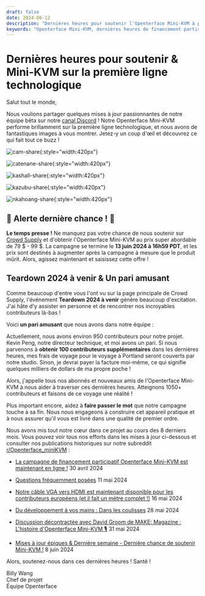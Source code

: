 ```yaml
---
draft: false
date: 2024-06-12
description: "Dernières heures pour soutenir l'Openterface Mini-KVM à prix spécial ! Découvrez l'utilisation réelle de nos bêta-testeurs, les plans de l'événement Teardown 2024 à venir, et notre parcours vers 1050+ contributeurs. La campagne se termine le 13 juin à 16h59 PDT - ne manquez pas !"
keywords: "Openterface Mini-KVM, dernières heures de financement participatif, résultats de tests bêta, Teardown 2024, première ligne technologique, prix spécial, dispositif KVM, développement matériel, retours de l'équipe bêta, campagne Crowd Supply, dernière chance, prix early adopter, gadget technologique, matériel open source"
---
```


# Dernières heures pour soutenir & Mini-KVM sur la première ligne technologique

Salut tout le monde,

Nous voulions partager quelques mises à jour passionnantes de notre équipe bêta sur notre [canal Discord](/discord) ! Notre Openterface Mini-KVM performe brillamment sur la première ligne technologique, et nous avons de fantastiques images à vous montrer. Jetez-y un coup d'œil et découvrez ce qui fait tout ce buzz !

![cam-share](https://www.crowdsupply.com/img/bed9/41ac90fd-1074-49e0-a081-f9798610bed9/cam-share_jpg_md-xl.jpg){:style="width:420px"}

![catenane-share](https://www.crowdsupply.com/img/b9ed/4144b488-9442-44e2-9bad-f07daa56b9ed/catenane-share_jpg_gallery-lg.jpg){:style="width:420px"}

![kashall-share](https://www.crowdsupply.com/img/17f2/d5f31dbb-f51e-4813-ab79-29194ea717f2/kashall-share_jpg_gallery-lg.jpg){:style="width:420px"}

![kazubu-share](https://www.crowdsupply.com/img/23e5/6aadfd66-756d-4f42-944d-dc2e95dd23e5/kazubu-share_jpg_gallery-lg.jpg){:style="width:420px"}

![nkahoang-share](https://www.crowdsupply.com/img/50bc/6318ed70-11f6-4640-b73b-f435267950bc/nkahoang-share_jpg_gallery-lg.jpg){:style="width:420px"}

## 🚨 Alerte dernière chance ! 🚨

**Le temps presse !** Ne manquez pas votre chance de nous soutenir sur [Crowd Supply](https://www.crowdsupply.com/techxartisan/openterface-mini-kvm) et d'obtenir l'Openterface Mini-KVM au prix super abordable de 79 $ - 99 $. La campagne se termine le **13 juin 2024 à 16h59 PDT**, et les prix sont destinés à augmenter après la campagne à mesure que le produit mûrit. Alors, agissez maintenant et saisissez cette offre !

## Teardown 2024 à venir & Un pari amusant

Comme beaucoup d'entre vous l'ont vu sur la page principale de Crowd Supply, l'événement **Teardown 2024 à venir** génère beaucoup d'excitation. J'ai hâte d'y assister en personne et de rencontrer nos incroyables contributeurs là-bas !

Voici **un pari amusant** que nous avons dans notre équipe :

Actuellement, nous avons environ 950 contributeurs pour notre projet. Kevin Peng, notre directeur technique, et moi avons un pari. Si nous parvenons à **obtenir 100 contributeurs supplémentaires** dans les dernières heures, mes frais de voyage pour le voyage à Portland seront couverts par notre studio. Sinon, je devrai payer la facture moi-même, ce qui signifie quelques milliers de dollars de ma propre poche !

Alors, j'appelle tous nos abonnés et nouveaux amis de l'Openterface Mini-KVM à nous aider à traverser ces dernières heures. Atteignons 1050+ contributeurs et faisons de ce voyage une réalité !

Plus important encore, aidez à **faire passer le mot** que notre campagne touche à sa fin. Nous nous engageons à construire cet appareil pratique et à nous assurer qu'il vous est livré dans une qualité de premier ordre.

Nous avons mis tout notre cœur dans ce projet au cours des 8 derniers mois. Vous pouvez voir tous nos efforts dans les mises à jour ci-dessous et consulter nos publications historiques sur notre subreddit [r/Openterface_miniKVM](/reddit) :

- [La campagne de financement participatif Openterface Mini-KVM est maintenant en ligne !](https://www.crowdsupply.com/techxartisan/openterface-mini-kvm/updates/openterface-mini-kvm-crowdfunding-campaign-goes-live-now) 30 avril 2024

- [Questions fréquemment posées](https://www.crowdsupply.com/techxartisan/openterface-mini-kvm/updates/frequently-asked-questions) 11 mai 2024

- [Notre câble VGA vers HDMI est maintenant disponible pour les contributeurs européens (et il fait un mètre complet !)](https://www.crowdsupply.com/techxartisan/openterface-mini-kvm/updates/our-vga-to-hdmi-cable-is-now-available-to-european-backers-and-its-a-full-meter-long) 16 mai 2024

- [Du développement à vos mains : Dans les coulisses](https://www.crowdsupply.com/techxartisan/openterface-mini-kvm/updates/from-development-to-your-hands-behind-the-scenes) 28 mai 2024

- [Discussion décontractée avec David Groom de MAKE: Magazine : L'histoire d'Openterface Mini-KVM 🎙️](https://www.crowdsupply.com/techxartisan/openterface-mini-kvm/updates/casual-chat-with-david-groom-from-make-magazine-the-story-of-openterface-mini-kvm) 31 mai 2024

- [Mises à jour épiques & Dernière semaine - Dernière chance de soutenir Mini-KVM !](https://www.crowdsupply.com/techxartisan/openterface-mini-kvm/updates/epic-updates-and-final-week-last-chance-to-back-mini-kvm) 8 juin 2024

Alors, soutenez-nous dans ces dernières heures ! Santé !

Billy Wang  
Chef de projet  
Équipe Openterface
